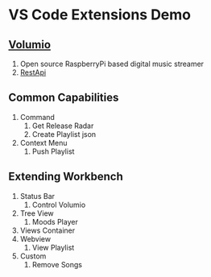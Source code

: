 # VS Code Extensions Demo

## [Volumio](https://volumio.org/)
1. Open source RaspberryPi based digital music streamer
1. [RestApi](https://volumio.github.io/docs/API/REST_API.html)
## Common Capabilities
1. Command
    1. Get Release Radar 
    1. Create Playlist json
1. Context Menu
	1. Push Playlist
## Extending Workbench
1. Status Bar
	1. Control Volumio
1. Tree View
	1. Moods Player
1. Views Container
1. Webview
	1. View Playlist
1. Custom
	1.  Remove Songs
